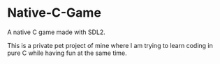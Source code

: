 # Native-C-Game
A native C game made with SDL2.

This is a private pet project of mine where I am trying to learn coding in pure C while having fun at the same time.
